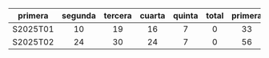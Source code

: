 |  primera  |  segunda  |  tercera  |  cuarta  |  quinta  |  total  |  primera  |
|:---------:|:---------:|:---------:|:--------:|:--------:|:-------:|:---------:|
| S2025T01  |    10     |    19     |    16    |    7     |    0    |    33     |
| S2025T02  |    24     |    30     |    24    |    7     |    0    |    56     |
